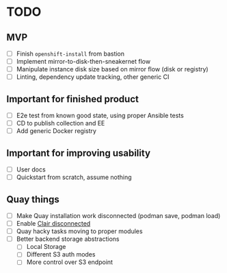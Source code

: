 TODO
====

MVP
---

- [ ] Finish `openshift-install` from bastion
- [ ] Implement mirror-to-disk-then-sneakernet flow
- [ ] Manipulate instance disk size based on mirror flow (disk or registry)
- [ ] Linting, dependency update tracking, other generic CI

Important for finished product
------------------------------

- [ ] E2e test from known good state, using proper Ansible tests
- [ ] CD to publish collection and EE
- [ ] Add generic Docker registry

Important for improving usability
---------------------------------

- [ ] User docs
- [ ] Quickstart from scratch, assume nothing

Quay things
----

- [ ] Make Quay installation work disconnected (podman save, podman load)
- [ ] Enable [Clair disconnected](https://access.redhat.com/documentation/en-us/red_hat_quay/3.6/html/manage_red_hat_quay/clair-intro2#clair-disconnected)
- [ ] Quay hacky tasks moving to proper modules
- [ ] Better backend storage abstractions
  - [ ] Local Storage
  - [ ] Different S3 auth modes
  - [ ] More control over S3 endpoint
